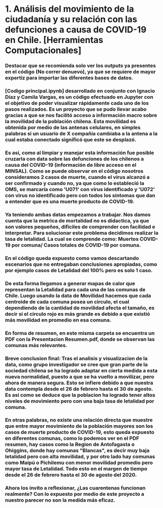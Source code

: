# 1. Análisis del movimiento de la ciudadanía y su relación con las defunciones a causa de COVID-19 en Chile. [Herramientas Computacionales]
### Destacar que se recomienda solo ver los outputs ya presentes en el código (No correr denuevo), ya que se requiere de mayor expertiz para importar las diferentes bases de datos.

### [Codigo principal.ipynb] desarrollado en conjunto con Ignacio Díaz y Camila Vargas, es un código efectuado en Jupyter con el objetivo de poder visualizar rápidamente cada uno de los pasos realizados. Es un proyecto que se pudo llevar acabo gracias a que se nos facilitó acceso a información macro sobre la movilidad de la población chilena. Esta movilidad es obtenida por medio de las antenas celulares, en simples palabras si un usuario de X compañía cambiaba a la antena a la cual estaba conectado significó que este se desplazó.

### Es así, como al limpiar y manejar esta información fue posible cruzarla con data sobre las defunciones de los chilenos a causa del COVID-19 (información de libre acceso en el MINSAL). Como se puede observar en el código nosotros consideramos 2 casos de muerte, cuando el virus alcanzó a ser confirmado y cuando no, ya que como lo estableció la OMS, se marcaría como 'U071' con virus identificado y 'U072' con virus no identificado pero con todos los sintomas que dan a entender que es una muerte producto de COVID-19.

### Ya teniendo ambas datas empezamos a trabajar. Nos damos cuenta que la metrica de mortalidad no es didactica, ya que son valores pequeños, dificiles de comprender con facilidad e interpretar. Para solucionar este problema decidimos realizar la tasa de letalidad. La cual se comprende como: Muertos COVID-19 por comuna/ Casos totales de COVID-19 por comuna.
    
### En el código queda expuesto como vamos descartando escenarios que no entregaban conclusiones apropiadas, como por ejemplo casos de Letalidad del 100% pero es solo 1 caso.

### De esta forma llegamos a generar mapas de calor que representan la Letalidad para cada una de las comunas de Chile. Luego usando la data de Movilidad hacemos que cada centroide de cada comuna posea un circulo, el cual dependiendo de la cantidad de movilidad afecta el tamaño, es decir si el circulo rojo es más grande es debido a que existió más movilidad en promedio en esa comuna.

### En forma de resumen, en este misma carpeta se encuentra un PDF con la Presentacion Resumen.pdf, donde se observan las comunas más relevantes.

### Breve conclusion final: Tras el analisis y visualizacion de la data, como grupo investigador se cree que gran parte de la sociedad chilena se ha logrado adaptar en cierta medida a esta nueva normalidad, puesto a que se ha vuelto a movilizar, pero ahora de manera segura. Esto se infiere debido a que nuestra data contempla desde el 26 de febrero hasta el 30 de agosto. Es asi como se deduce que la poblacion ha logrado tener altos niveles de movimiento pero con una baja tasa de letalidad por comuna. 
    
### En otras palabras, no existe una relación directa que muestre que entre mayor movimiento de la población mayores son los casos de muerte producto de COVID-19, esto queda expuesto en diferentes comunas, como lo podemos ver en el PDF resumen, hay casos como la Region de Antofagasta o Ohiggins, donde hay comunas "Blancas", es decir muy baja letalidad pero con alta movilidad, y por otro lado hay comunas como Maipú o Pichilemu con menor movilidad promedio pero mayor tasa de Letalidad. Todo esto en el margen de tiempo desde el 26 de febrero hasta el 30 de agosto del 2020.

### Ahora los invito a reflexionar, ¿Las cuarentenas funcionan realmente? Con lo expuesto por medio de este proyecto a nuestro parecer no son la medida más eficaz.
